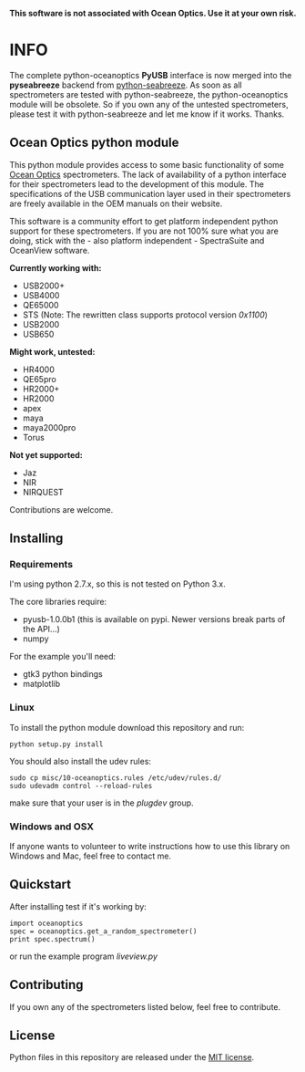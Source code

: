 **This software is not associated with Ocean Optics. Use it at your own risk.**

# INFO

The complete python-oceanoptics **PyUSB** interface is now merged into the **pyseabreeze** backend from [python-seabreeze](https://github.com/ap--/python-seabreeze). As soon as all spectrometers are tested with python-seabreeze, the python-oceanoptics module will be obsolete. So if you own any of the untested spectrometers, please test it with python-seabreeze and let me know if it works. Thanks.


## Ocean Optics python module ##

This python module provides access to some basic functionality of some [Ocean
Optics](http://www.oceanoptics.com/) spectrometers. The lack of availability of
a python interface for their spectrometers lead to the development of this
module. The specifications of the USB communication layer used in their
spectrometers are freely available in the OEM manuals on their website.

This software is a community effort to get platform independent python support
for these spectrometers. If you are not 100% sure what you are doing, stick with
the - also platform independent - SpectraSuite and OceanView software.

**Currently working with:**

* USB2000+
* USB4000
* QE65000
* STS (Note: The rewritten class supports protocol version _0x1100_)
* USB2000
* USB650

**Might work, untested:**

* HR4000
* QE65pro
* HR2000+
* HR2000
* apex
* maya
* maya2000pro
* Torus

**Not yet supported:**

* Jaz
* NIR 
* NIRQUEST

Contributions are welcome.


## Installing ##

### Requirements ###

I'm using python 2.7.x, so this is not tested on Python 3.x.

The core libraries require:
- pyusb-1.0.0b1 (this is available on pypi. Newer versions break parts of the API...)
- numpy

For the example you'll need:
- gtk3 python bindings
- matplotlib

### Linux ###

To install the python module download this repository and run:

```
python setup.py install
```

You should also install the udev rules:

```
sudo cp misc/10-oceanoptics.rules /etc/udev/rules.d/
sudo udevadm control --reload-rules
```

make sure that your user is in the _plugdev_ group.

### Windows and OSX ###

If anyone wants to volunteer to write instructions how to use this library on Windows and Mac, feel free to contact me.


## Quickstart ##

After installing test if it's working by:

```
import oceanoptics
spec = oceanoptics.get_a_random_spectrometer()
print spec.spectrum()
```

or run the example program _liveview.py_


## Contributing ##

If you own any of the spectrometers listed below, feel free to contribute.


## License ##

Python files in this repository are released under the [MIT license](LICENSE.md).
